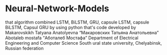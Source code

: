 # Neural-Network-Models
that algorithm combined LSTM, BiLSTM, GRU, capsule LSTM, capsule BiLSTM, Capsul GRU by using python
that's code developed by
Makarovskikh Tatyana Anatolyevna “Макаровских Татьяна Анатольевна”
Abotaleb mostafa “Аботалеб Мостафа”
Department of Electrical Engineering and Computer Science
South ural state university, Chelyabinsk, Russian federation


